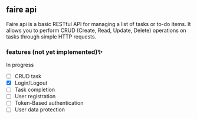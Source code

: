 ## faire api

Faire api is a basic RESTful API for managing a list of tasks or to-do items. It allows you to perform CRUD (Create, Read, Update, Delete) operations on tasks through simple HTTP requests.

### features (not yet implemented)✨

In progress

- [ ] CRUD task
- [x] Login/Logout
- [ ] Task completion
- [ ] User registration
- [ ] Token-Based authentication
- [ ] User data protection
